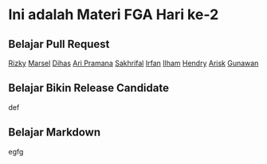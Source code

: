 # Ini adalah Materi FGA Hari ke-2

## Belajar Pull Request
[Rizky](/rizky.html)
[Marsel](/marsel/index3.html)
[Dihas](dihas.html)
[Ari Pramana](/index10.html)
[Sakhrifal](/sakhrifal.html)
[Irfan](/irfan.html)
[Ilham](/ilham.html)
[Hendry](/hendry.html)
[Arisk](/arisk.html)
[Gunawan](/index99.html)
## Belajar Bikin Release Candidate
def
## Belajar Markdown
egfg
